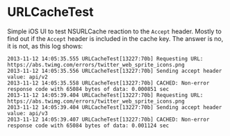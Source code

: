 URLCacheTest
============

Simple iOS UI to test NSURLCache reaction to the `Accept` header. Mostly to find out if the `Accept` header is included in the cache key. The answer is no, it is not, as this log shows:

    2013-11-12 14:05:35.555 URLCacheTest[13227:70b] Requesting URL: https://abs.twimg.com/errors/twitter_web_sprite_icons.png
    2013-11-12 14:05:35.556 URLCacheTest[13227:70b] Sending accept header value: api/v2
    2013-11-12 14:05:35.558 URLCacheTest[13227:70b] CACHED: Non-error response code with 65084 bytes of data: 0.000851 sec
    2013-11-12 14:05:39.404 URLCacheTest[13227:70b] Requesting URL: https://abs.twimg.com/errors/twitter_web_sprite_icons.png
    2013-11-12 14:05:39.404 URLCacheTest[13227:70b] Sending accept header value: api/v3
    2013-11-12 14:05:39.407 URLCacheTest[13227:70b] CACHED: Non-error response code with 65084 bytes of data: 0.001124 sec
